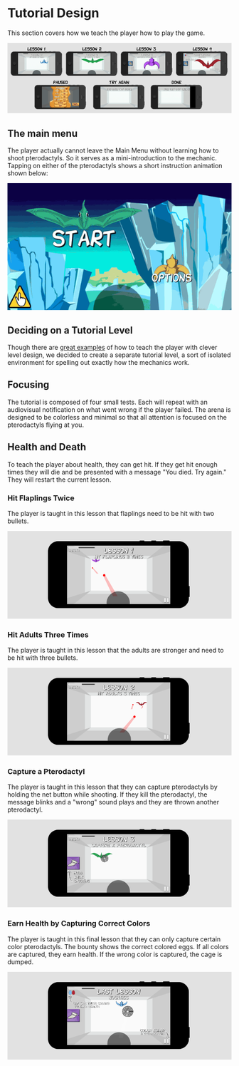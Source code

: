 # Tutorial Design

This section covers how we teach the player how to play the game.

![flow-tutorial](img/flow-tutorial.png)

## The main menu

The player actually cannot leave the Main Menu without learning how to shoot
pterodactyls.  So it serves as a mini-introduction to the mechanic.  Tapping on
either of the pterodactyls shows a short instruction animation shown below:

![tutorial-menu](img/tutorial-menu.gif)

## Deciding on a Tutorial Level

Though there are [great examples](http://www.youtube.com/watch?v=8FpigqfcvlM)
of how to teach the player with clever level design, we decided to create a
separate tutorial level, a sort of isolated environment for spelling out
exactly how the mechanics work.

## Focusing

The tutorial is composed of four small tests. Each will repeat with an
audiovisual notification on what went wrong if the player failed.  The arena is
designed to be colorless and minimal so that all attention is focused on the
pterodactyls flying at you.

## Health and Death

To teach the player about health, they can get hit. If they get hit enough
times they will die and be presented with a message "You died.  Try again."
They will restart the current lesson.

### Hit Flaplings Twice

The player is taught in this lesson that flaplings need to be hit with two
bullets.

![tutorial-one](img/tutorial-one.png)

### Hit Adults Three Times

The player is taught in this lesson that the adults are stronger and need to be
hit with three bullets.

![tutorial-two](img/tutorial-two.png)

### Capture a Pterodactyl

The player is taught in this lesson that they can capture pterodactyls by
holding the net button while shooting.  If they kill the pterodactyl, the
message blinks and a "wrong" sound plays and they are thrown another
pterodactyl.

![tutorial-three](img/tutorial-three.png)

### Earn Health by Capturing Correct Colors

The player is taught in this final lesson that they can only capture certain
color pterodactyls.  The bounty shows the correct colored eggs.  If all colors
are captured, they earn health.  If the wrong color is captured, the cage is
dumped.

![tutorial-four](img/tutorial-four.png)
